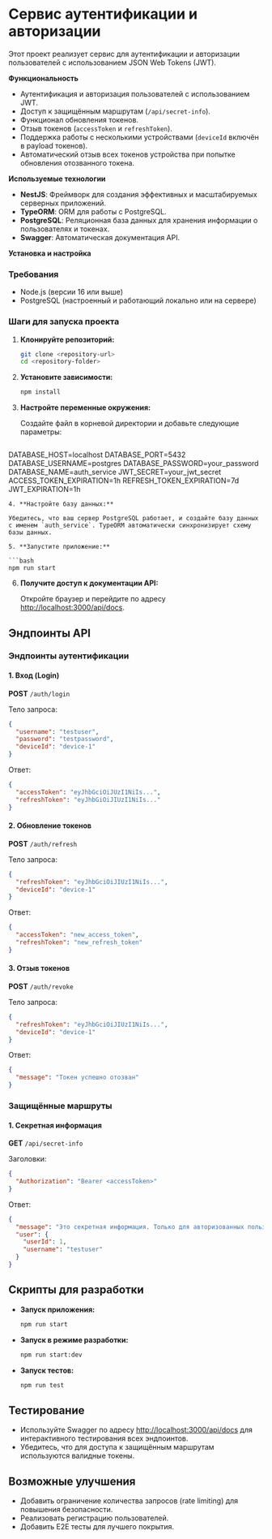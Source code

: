 # Сервис аутентификации и авторизации

Этот проект реализует сервис для аутентификации и авторизации пользователей с использованием JSON Web Tokens (JWT).

**Функциональность**

- Аутентификация и авторизация пользователей с использованием JWT.
- Доступ к защищённым маршрутам (`/api/secret-info`).
- Функционал обновления токенов.
- Отзыв токенов (`accessToken` и `refreshToken`).
- Поддержка работы с несколькими устройствами (`deviceId` включён в payload токенов).
- Автоматический отзыв всех токенов устройства при попытке обновления отозванного токена.

**Используемые технологии**

- **NestJS**: Фреймворк для создания эффективных и масштабируемых серверных приложений.
- **TypeORM**: ORM для работы с PostgreSQL.
- **PostgreSQL**: Реляционная база данных для хранения информации о пользователях и токенах.
- **Swagger**: Автоматическая документация API.

**Установка и настройка**

### Требования

- Node.js (версии 16 или выше)
- PostgreSQL (настроенный и работающий локально или на сервере)

### Шаги для запуска проекта

1. **Клонируйте репозиторий:**

   ```bash
   git clone <repository-url>
   cd <repository-folder>
   ```

2. **Установите зависимости:**

   ```bash
   npm install
   ```

3. **Настройте переменные окружения:**

   Создайте файл в корневой директории и добавьте следующие параметры:
   ```env
  DATABASE_HOST=localhost
  DATABASE_PORT=5432
  DATABASE_USERNAME=postgres
  DATABASE_PASSWORD=your_password
  DATABASE_NAME=auth_service
  JWT_SECRET=your_jwt_secret
  ACCESS_TOKEN_EXPIRATION=1h
  REFRESH_TOKEN_EXPIRATION=7d
  JWT_EXPIRATION=1h
   ```
4. **Настройте базу данных:**

   Убедитесь, что ваш сервер PostgreSQL работает, и создайте базу данных с именем `auth_service`. TypeORM автоматически синхронизирует схему базы данных.

5. **Запустите приложение:**

   ```bash
   npm run start
   ```

6. **Получите доступ к документации API:**

   Откройте браузер и перейдите по адресу [http://localhost:3000/api/docs](http://localhost:3000/api/docs).

## **Эндпоинты API**

### Эндпоинты аутентификации

#### **1. Вход (Login)**

**POST** `/auth/login`

Тело запроса:

```json
{
  "username": "testuser",
  "password": "testpassword",
  "deviceId": "device-1"
}
```

Ответ:

```json
{
  "accessToken": "eyJhbGciOiJUzI1NiIs...",
  "refreshToken": "eyJhbGiOiJIUzI1NiIs..."
}
```

#### **2. Обновление токенов**

**POST** `/auth/refresh`

Тело запроса:

```json
{
  "refreshToken": "eyJhbGciOiJIUzI1NiIs...",
  "deviceId": "device-1"
}
```

Ответ:

```json
{
  "accessToken": "new_access_token",
  "refreshToken": "new_refresh_token"
}
```

#### **3. Отзыв токенов**

**POST** `/auth/revoke`

Тело запроса:

```json
{
  "refreshToken": "eyJhbGciOiJIUzI1NiIs...",
  "deviceId": "device-1"
}
```

Ответ:

```json
{
  "message": "Токен успешно отозван"
}
```

### Защищённые маршруты

#### **1. Секретная информация**

**GET** `/api/secret-info`

Заголовки:

```json
{
  "Authorization": "Bearer <accessToken>"
}
```

Ответ:

```json
{
  "message": "Это секретная информация. Только для авторизованных пользователей!",
  "user": {
    "userId": 1,
    "username": "testuser"
  }
}
```

## **Скрипты для разработки**

- **Запуск приложения:**

  ```bash
  npm run start
  ```

- **Запуск в режиме разработки:**

  ```bash
  npm run start:dev
  ```

- **Запуск тестов:**

  ```bash
  npm run test
  ```

## **Тестирование**

- Используйте Swagger по адресу [http://localhost:3000/api/docs](http://localhost:3000/api/docs) для интерактивного тестирования всех эндпоинтов.
- Убедитесь, что для доступа к защищённым маршрутам используются валидные токены.

## **Возможные улучшения**

- Добавить ограничение количества запросов (rate limiting) для повышения безопасности.
- Реализовать регистрацию пользователей.
- Добавить E2E тесты для лучшего покрытия.
